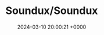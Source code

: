 ---
title: "Soundux/Soundux"
link: "https://github.com/Soundux/Soundux"
date: "2024-03-10 20:00:21 +0000"
description: "🔊 A cross-platform soundboard"
category: "github"
---